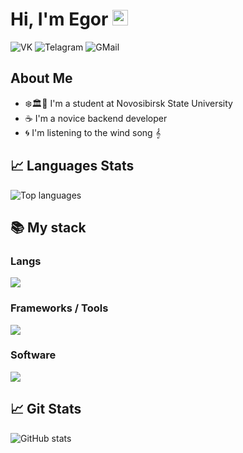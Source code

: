 <h1>
    Hi, I'm Egor <img src="https://github.com/blackcater/blackcater/raw/main/images/Hi.gif" height="25px"/>
</h1>

<p>
    <!-- <a target="_blank" style="text-decoration: none;" href="http://papertoilet.com">
        <img src="https://komarev.com/ghpvc/?username=imtove95&style=for-the-badge&color=00AA00" alt="View Count" title="View count (click for something interesting)">
    </a> -->
    <a target="_blank" style="text-decoration: none;" href="https://vk.com/improve95">
        <img src="https://img.shields.io/badge/-Vkontakte-1155ba?style=for-the-badge&logo=Vk&logoColor=white" title="VK" alt="VK">
    </a>
    <a target="_blank" style="text-decoration: none;" href="https://t.me/improve95">
        <img src="https://img.shields.io/badge/Telegram-2CA5E0?style=for-the-badge&logo=telegram&logoColor=white" title="Telegram" alt="Telagram">
    </a>
    <!--<a target="_blank" style="text-decoration: none;" href="https://stackoverflow.com/users/20197865">
        <img src="" title="StackOverflow" alt="StackOverflow">
    </a>
    <a target="_blank" style="text-decoration: none;" href="https://habr.com/ru/users/ptrvsrgk">
        <img src="" title="Habr" alt="Habr">
    </a> -->
    <a target="_blank" style="text-decoration: none;" href="mailto:e.davydov@g.nsu.ru">
        <img src="https://img.shields.io/badge/Gmail-D14836?style=for-the-badge&logo=gmail&logoColor=white" title="GMail" alt="GMail">
    </a>
</p>

<div id="about">
    <h2>About Me</h2>
    <ul>
        <li>❄️🏛️🌲 I'm a student at <a target="_blank" style="text-decoration: none;" href="https://www.nsu.ru">Novosibirsk State University</a></li>
        <li>☕ I'm a novice backend developer</li>
        <li>🌀 I'm listening to the wind song 𝄞</li>
    </ul>
</div>

<div id="stats">
    <h2>📈 Languages Stats</h2>
    <img src="https://github-readme-stats.vercel.app/api/top-langs/?username=improve95&size_weight=1&count_weight=0&exclude_repo=ecdTasks,networkNSU,dentalService&hide=CMake,HTML,CSS,Makefile&langs_count=8&layout=compact&theme=radical" alt="Top languages" title="Top languages">
</div>

<summary><h2><b>📚 My stack</b></h2></summary>
<p>
<h3>Langs</h3>
<img src="https://skillicons.dev/icons?i=java,cpp,c,postgres&perline=7" />
<h3>Frameworks / Tools</h3>
<img src="https://skillicons.dev/icons?i=gradle,maven,spring,hibernate,git,linux,bash&perline=7" />
<h3>Software</h3>
<img src="https://skillicons.dev/icons?i=vscode,idea,clion,postman,ultimate&perline=7" />
<br>
</p>

<div id="stats">
    <h2>📈 Git Stats</h2>
    <img src="https://github-readme-stats.vercel.app/api?username=improve95&show=prs_merged_percentage&show_icons=true&theme=radical" alt="GitHub stats" title="GitHub stats">
</div>